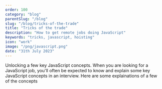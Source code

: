 ```yaml
---
order: 100
category: "blog"
parentSlug: "/blog"
slug: "/blog/tricks-of-the-trade"
title: "Tricks of the trade"
description: "How to get remote jobs doing JavaScript"
keywords: "tricks, javascript, hoisting"
icon: "work"
image: "/png/javascript.png"
date: "31th July 2023"
---
```

Unlocking a few key JavaScript concepts. When you are looking for a JavaScript job, you'll often be expected to know and explain some key JavaScript concepts in an interview. Here are some explainations of a few of the concepts
